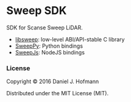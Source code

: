 # Sweep SDK

SDK for Scanse Sweep LiDAR.

- [libsweep](libsweep/README.md): low-level ABI/API-stable C library
- [SweepPy](sweeppy/README.md): Python bindings
- [SweepJs](sweepjs/README.md): NodeJS bindings

### License

Copyright © 2016 Daniel J. Hofmann

Distributed under the MIT License (MIT).
